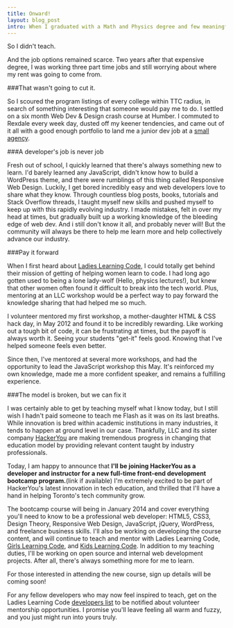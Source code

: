 ```yaml
---
title: Onward!
layout: blog_post
intro: When I graduated with a Math and Physics degree and few meaningful job options, everyone told me I should teach. "Are you kidding me? I haven't got the patience for that!"
---
```


So I didn't teach.

And the job options remained scarce. Two years after that expensive degree, I was working three part time jobs and still worrying about where my rent was going to come from. 

###That wasn't going to cut it.

So I scoured the program listings of every college within TTC radius, in search of something interesting that someone would pay me to do. I settled on a six month Web Dev & Design crash course at Humber. I commuted to Rexdale every week day, dusted off my keener tendencies, and came out of it all with a good enough portfolio to land me a junior dev job at a [small agency](http://filamentlab.com).

###A developer's job is never job

Fresh out of school, I quickly learned that there's always something new to learn.  I'd barely learned any JavaScript, didn't know how to build a WordPress theme, and there were rumblings of this thing called Responsive Web Design. Luckily, I get bored incredibly easy and web developers love to share what they know. Through countless blog posts, books, tutorials and Stack Overflow threads, I taught myself new skills and pushed myself to keep up with this rapidly evolving industry.  I made mistakes, felt in over my head at times, but gradually built up a working knowledge of the bleeding edge of web dev.  And i still don't know it all, and probably never will! But the community will always be there to help me learn more and help collectively advance our industry.

###Pay it forward

When I first heard about [Ladies Learning Code](http://ladieslearningcode.com/), I could totally get behind their mission of getting of helping women learn to code.  I had long ago gotten used to being a lone lady-wolf (Hello, physics lectures!), but knew that other women often found it difficult to break into the tech world. Plus, mentoring at an LLC workshop would be a perfect way to pay forward the knowledge sharing that had helped me so much. 

I volunteer mentored my first workshop, a mother-daughter HTML & CSS hack day, in May 2012 and found it to be incredibly rewarding.  Like working out a tough bit of code, it can be frustrating at times, but the payoff is always worth it.  Seeing your students "get-it" feels good. Knowing that I've helped someone feels even better.

Since then, I've mentored at several more workshops, and had the opportunity to lead the JavaScript workshop this May.  It's reinforced my own knowledge, made me a more confident speaker, and remains a fulfilling experience.

###The model is broken, but we can fix it

I was certainly able to get by teaching myself what I know today, but I still wish I hadn't paid someone to teach me Flash as it was on its last breaths. While innovation is bred within academic institutions in many industries, it tends to happen at ground level in our case. Thankfully, LLC and its sister company [HackerYou](http://hackeryou.com/) are making tremendous progress in changing that education model by providing relevant content taught by industry professionals. 

Today, I am happy to announce that __I'll be joining HackerYou as a developer and instructor for a new full-time front-end development bootcamp program.__(link if available) I'm extremely excited to be part of HackerYou's latest innovation in tech education, and thrilled that I'll have a hand in helping Toronto's tech community grow.

The bootcamp course will being in January 2014 and cover everything you'll need to know to be a professional web developer: HTML5, CSS3, Design Theory, Responsive Web Design, JavaScript, jQuery, WordPress, and freelance business skills. I'll also be working on developing the course content, and will continue to teach and mentor with Ladies Learning Code, [Girls Learning Code](http://girlslearningcode.com/), and [Kids Learning Code](http://ladieslearningcode.com/2013/05/announcing-kids-learning-code-girls-learning-code-for-teens/). In addition to my teaching duties, I'll be working on open source and internal web development projects.  After all, there's always something more for me to learn.

For those interested in attending the new course, sign up details will be coming soon! 

For any fellow developers who may now feel inspired to teach, get on the Ladies Learning Code [developers list](http://ladieslearningcode.us2.list-manage.com/subscribe?u=ffce8cb0bd8c24faff9817f63&id=bf915f0cf5) to be notified about volunteer mentorship opportunities. I promise you'll leave feeling all warm and fuzzy, and you just might run into yours truly.








